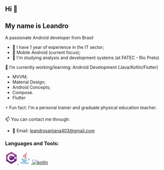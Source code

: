 ## Hi 👋 
## My name is Leandro
A passionate Android developer from Brasil

 - 🎯 I have 1 year of experience in the IT sector;
 - 🎯 Mobile Android (current focus);
 - 🎯 I'm studying  analysis and development systems (at FATEC - Rio Preto)

 🌱 I’m currently working/learning: Android Development (Java/Kotlin/Flutter)

* MVVM;
* Material Design;
* Android Concepts;
* Compose.
* Flutter

⚡ Fun fact: I'm a personal trainer and graduate physical education teacher.

📫 You can contact me through:
* 🎯 Email: leandrosantana403@gmail.com

<h3 align="left">Languages and Tools:</h3>
<p align="left"> <a href="https://www.w3schools.com/cs/" target="_blank" rel="noreferrer"> 
<img src="https://raw.githubusercontent.com/devicons/devicon/master/icons/csharp/csharp-original.svg" alt="csharp" width="40" height="40"/> 
</a> 
<a href="https://www.java.com" target="_blank" rel="noreferrer"> 
<img src="https://raw.githubusercontent.com/devicons/devicon/master/icons/java/java-original.svg" alt="java" width="40" height="40"/> 
</a> 
<a href="https://kotlinlang.org" target="_blank" rel="noreferrer"> 
<img src="https://www.vectorlogo.zone/logos/kotlinlang/kotlinlang-icon.svg" alt="kotlin" width="40" height="40"/> 
</a> 
</p>
